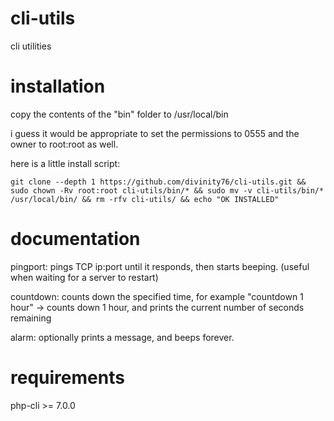 # cli-utils
cli utilities

# installation

copy the contents of the "bin" folder to /usr/local/bin

i guess it would be appropriate to set the permissions to 0555 and the owner to root:root as well.


here is a little install script: 

```git clone --depth 1 https://github.com/divinity76/cli-utils.git && sudo chown -Rv root:root cli-utils/bin/* && sudo mv -v cli-utils/bin/* /usr/local/bin/ && rm -rfv cli-utils/ && echo "OK INSTALLED"```

# documentation

pingport: pings TCP ip:port until it responds, then starts beeping. (useful when waiting for a server to restart)

countdown: counts down the specified time, for example "countdown 1 hour" -> counts down 1 hour, and prints the current number of seconds remaining

alarm: optionally prints a message, and beeps forever.


# requirements 

php-cli >= 7.0.0
